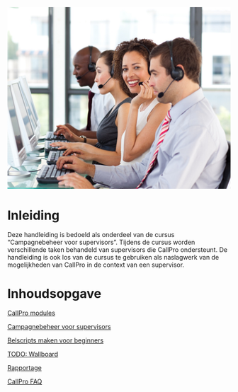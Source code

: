 ![](./media/image1.jpeg)

# Inleiding

Deze handleiding is bedoeld als onderdeel van de cursus “Campagnebeheer
voor supervisors”. Tijdens de cursus worden verschillende taken
behandeld van supervisors die CallPro ondersteunt. De handleiding is ook
los van de cursus te gebruiken als naslagwerk van de mogelijkheden van
CallPro in de context van een supervisor.

# Inhoudsopgave

[CallPro modules](callpro-modules.md#callpro-modules)

[Campagnebeheer voor supervisors](campagnebeheer-voor-supervisors.md#Campagnebeheer-voor-supervisors)

[Belscripts maken voor beginners](belscripts-maken-voor-beginners.md#Belscripts-maken-voor-beginners)

[TODO: Wallboard](wallboard.md#todo-wallboard)

[Rapportage](rapportage.md#Rapportage)

[CallPro FAQ](callpro-faq.md#CallPro-FAQ)
